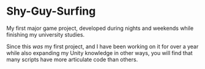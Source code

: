 # Shy-Guy-Surfing
My first major game project, developed during nights and weekends while finishing my university studies.

Since this _was_ my first project, and I have been working on it for over a year while also expanding my Unity knowledge in other ways, you will find that many scripts have more articulate code than others.
